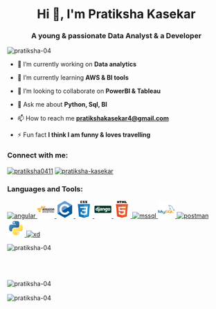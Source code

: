 


<h1 align="center">Hi 👋, I'm Pratiksha Kasekar</h1>
<h3 align="center">A young & passionate Data Analyst & a Developer</h3>

<p align="left"> <img src="https://komarev.com/ghpvc/?username=pratiksha-04&label=Profile%20views&color=0e75b6&style=flat" alt="pratiksha-04" /> </p>

- 🔭 I’m currently working on **Data analytics**

- 🌱 I’m currently learning **AWS & BI tools**

- 👯 I’m looking to collaborate on **PowerBI & Tableau**

- 💬 Ask me about **Python, Sql, BI**

- 📫 How to reach me **pratikshakasekar4@gmail.com**

- ⚡ Fun fact **I think I am funny & loves travelling**

<h3 align="left">Connect with me:</h3>
<p align="left">
<a href="https://twitter.com/pratiksha0411" target="blank"><img align="center" src="https://raw.githubusercontent.com/rahuldkjain/github-profile-readme-generator/master/src/images/icons/Social/twitter.svg" alt="pratiksha0411" height="30" width="40" /></a>
<a href="https://linkedin.com/in/pratiksha-kasekar" target="blank"><img align="center" src="https://raw.githubusercontent.com/rahuldkjain/github-profile-readme-generator/master/src/images/icons/Social/linked-in-alt.svg" alt="pratiksha-kasekar" height="30" width="40" /></a>
</p>

<h3 align="left">Languages and Tools:</h3>
<p align="left"> <a href="https://angular.io" target="_blank"> <img src="https://angular.io/assets/images/logos/angular/angular.svg" alt="angular" width="40" height="40"/> </a> <a href="https://aws.amazon.com" target="_blank"> <img src="https://raw.githubusercontent.com/devicons/devicon/master/icons/amazonwebservices/amazonwebservices-original-wordmark.svg" alt="aws" width="40" height="40"/> </a> <a href="https://www.cprogramming.com/" target="_blank"> <img src="https://raw.githubusercontent.com/devicons/devicon/master/icons/c/c-original.svg" alt="c" width="40" height="40"/> </a> <a href="https://www.w3schools.com/css/" target="_blank"> <img src="https://raw.githubusercontent.com/devicons/devicon/master/icons/css3/css3-original-wordmark.svg" alt="css3" width="40" height="40"/> </a> <a href="https://www.djangoproject.com/" target="_blank"> <img src="https://raw.githubusercontent.com/devicons/devicon/master/icons/django/django-original.svg" alt="django" width="40" height="40"/> </a> <a href="https://www.w3.org/html/" target="_blank"> <img src="https://raw.githubusercontent.com/devicons/devicon/master/icons/html5/html5-original-wordmark.svg" alt="html5" width="40" height="40"/> </a> <a href="https://www.microsoft.com/en-us/sql-server" target="_blank"> <img src="https://www.svgrepo.com/show/303229/microsoft-sql-server-logo.svg" alt="mssql" width="40" height="40"/> </a> <a href="https://www.mysql.com/" target="_blank"> <img src="https://raw.githubusercontent.com/devicons/devicon/master/icons/mysql/mysql-original-wordmark.svg" alt="mysql" width="40" height="40"/> </a> <a href="https://postman.com" target="_blank"> <img src="https://www.vectorlogo.zone/logos/getpostman/getpostman-icon.svg" alt="postman" width="40" height="40"/> </a> <a href="https://www.python.org" target="_blank"> <img src="https://raw.githubusercontent.com/devicons/devicon/master/icons/python/python-original.svg" alt="python" width="40" height="40"/> </a> <a href="https://www.adobe.com/products/xd.html" target="_blank"> <img src="https://cdn.worldvectorlogo.com/logos/adobe-xd.svg" alt="xd" width="40" height="40"/> </a> </p>

<p><img align="left" src="https://github-readme-stats.vercel.app/api/top-langs?username=pratiksha-04&show_icons=true&locale=en&layout=compact" alt="pratiksha-04" /></p>
<br> <br><br>
<p><br><img align="center" src="https://github-readme-stats.vercel.app/api?username=pratiksha-04&show_icons=true&locale=en" alt="pratiksha-04" /></p>

<p><img align="center" src="https://github-readme-streak-stats.herokuapp.com/?user=pratiksha-04&" alt="pratiksha-04" /></p>

